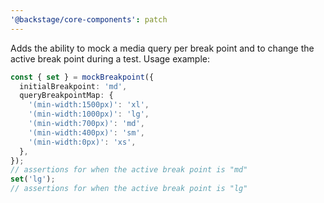 ```yaml
---
'@backstage/core-components': patch
---
```


Adds the ability to mock a media query per break point and to change the active break point during a test. Usage example:

```ts
const { set } = mockBreakpoint({
  initialBreakpoint: 'md',
  queryBreakpointMap: {
    '(min-width:1500px)': 'xl',
    '(min-width:1000px)': 'lg',
    '(min-width:700px)': 'md',
    '(min-width:400px)': 'sm',
    '(min-width:0px)': 'xs',
  },
});
// assertions for when the active break point is "md"
set('lg');
// assertions for when the active break point is "lg"
```
